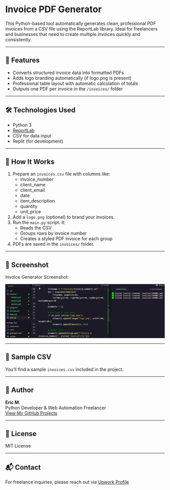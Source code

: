 # Invoice PDF Generator

This Python-based tool automatically generates clean, professional PDF invoices from a CSV file using the ReportLab library. Ideal for freelancers and businesses that need to create multiple invoices quickly and consistently.

---

## 📌 Features

- Converts structured invoice data into formatted PDFs
- Adds logo branding automatically (if logo.png is present)
- Professional table layout with automatic calculation of totals
- Outputs one PDF per invoice in the `/invoices/` folder

---

## 🛠️ Technologies Used

- Python 3
- [ReportLab](https://www.reportlab.com/)
- CSV for data input
- Replit (for development)

---

## 🚀 How It Works

1. Prepare an `invoices.csv` file with columns like:
   - invoice_number
   - client_name
   - client_email
   - date
   - item_description
   - quantity
   - unit_price
2. Add a `logo.png` (optional) to brand your invoices.
3. Run the `main.py` script. It:
   - Reads the CSV
   - Groups rows by invoice number
   - Creates a styled PDF invoice for each group
4. PDFs are saved in the `invoices/` folder.

---

## 📸 Screenshot

Invoice Generator Screenshot:

![Invoice Generator Screenshot](invoice-generator-screenshot.png)

---

## 📄 Sample CSV

You’ll find a sample `invoices.csv` included in the project.

---

## 👤 Author

**Eric M.**  
Python Developer & Web Automation Freelancer  
[View My GitHub Projects](https://github.com/Ek-Coder-Tech)

---

## 📄 License

MIT License

---

## 📬 Contact

For freelance inquiries, please reach out via [Upwork Profile](https://www.upwork.com/freelancers/~012558bab6232e8e65)
